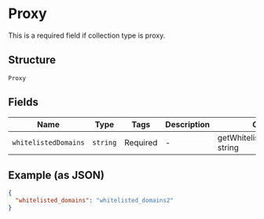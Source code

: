 
# Proxy

This is a required field if collection type is proxy.

## Structure

`Proxy`

## Fields

| Name | Type | Tags | Description | Getter | Setter |
|  --- | --- | --- | --- | --- | --- |
| `whitelistedDomains` | `string` | Required | - | getWhitelistedDomains(): string | setWhitelistedDomains(string whitelistedDomains): void |

## Example (as JSON)

```json
{
  "whitelisted_domains": "whitelisted_domains2"
}
```

